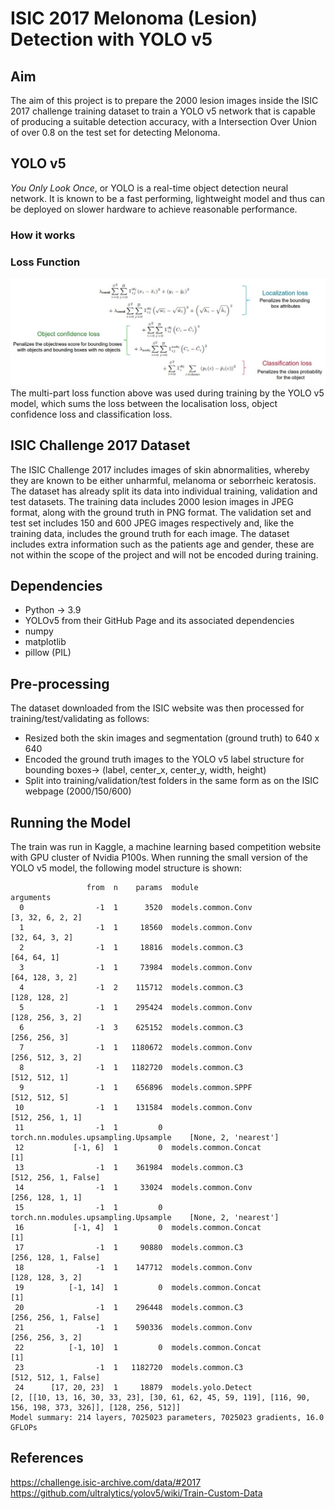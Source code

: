# ISIC 2017 Melonoma (Lesion) Detection with YOLO v5
## Aim
The aim of this project is to prepare the 2000 lesion images inside the ISIC 2017 challenge training dataset to train a YOLO v5 network that is capable of producing a suitable detection accuracy, with a Intersection Over Union of over 0.8 on the test set for detecting Melonoma.

## YOLO v5
*You Only Look Once*, or YOLO is a real-time object detection neural network. It is known to be a fast performing, lightweight model and thus can be deployed on slower hardware to achieve reasonable performance. 

### How it works

### Loss Function
![Loss Function of the YOLO model](Images/loss_func.jpg)
The multi-part loss function above was used during training by the YOLO v5 model, which sums the loss between the localisation loss, object confidence loss and classification loss. 

## ISIC Challenge 2017 Dataset
The ISIC Challenge 2017 includes images of skin abnormalities, whereby they are known to be either unharmful, melanoma or seborrheic keratosis. The dataset has already split its data into individual training, validation and test datasets. The training data includes 2000 lesion images in JPEG format, along with the ground truth in PNG format. The validation set and test set includes 150 and 600 JPEG images respectively and, like the training data, includes the ground truth for each image. The dataset includes extra information such as the patients age and gender, these are not within the scope of the project and will not be encoded during training. 

## Dependencies
- Python -> 3.9
- YOLOv5 from their GitHub Page and its associated dependencies
- numpy
- matplotlib
- pillow (PIL)


## Pre-processing
The dataset downloaded from the ISIC website was then processed for training/test/validating as follows:
- Resized both the skin images and segmentation (ground truth) to 640 x 640
- Encoded the ground truth images to the YOLO v5 label structure for bounding boxes-> (label, center_x, center_y, width, height)
- Split into training/validation/test folders in the same form as on the ISIC webpage (2000/150/600)

## Running the Model
The train was run in Kaggle, a machine learning based competition website with GPU cluster of Nvidia P100s.
When running the small version of the YOLO v5 model, the following model structure is shown:
```
                 from  n    params  module                                  arguments                     
  0                -1  1      3520  models.common.Conv                      [3, 32, 6, 2, 2]              
  1                -1  1     18560  models.common.Conv                      [32, 64, 3, 2]                
  2                -1  1     18816  models.common.C3                        [64, 64, 1]                   
  3                -1  1     73984  models.common.Conv                      [64, 128, 3, 2]               
  4                -1  2    115712  models.common.C3                        [128, 128, 2]                 
  5                -1  1    295424  models.common.Conv                      [128, 256, 3, 2]              
  6                -1  3    625152  models.common.C3                        [256, 256, 3]                 
  7                -1  1   1180672  models.common.Conv                      [256, 512, 3, 2]              
  8                -1  1   1182720  models.common.C3                        [512, 512, 1]                 
  9                -1  1    656896  models.common.SPPF                      [512, 512, 5]                 
 10                -1  1    131584  models.common.Conv                      [512, 256, 1, 1]              
 11                -1  1         0  torch.nn.modules.upsampling.Upsample    [None, 2, 'nearest']          
 12           [-1, 6]  1         0  models.common.Concat                    [1]                           
 13                -1  1    361984  models.common.C3                        [512, 256, 1, False]          
 14                -1  1     33024  models.common.Conv                      [256, 128, 1, 1]              
 15                -1  1         0  torch.nn.modules.upsampling.Upsample    [None, 2, 'nearest']          
 16           [-1, 4]  1         0  models.common.Concat                    [1]                           
 17                -1  1     90880  models.common.C3                        [256, 128, 1, False]          
 18                -1  1    147712  models.common.Conv                      [128, 128, 3, 2]              
 19          [-1, 14]  1         0  models.common.Concat                    [1]                           
 20                -1  1    296448  models.common.C3                        [256, 256, 1, False]          
 21                -1  1    590336  models.common.Conv                      [256, 256, 3, 2]              
 22          [-1, 10]  1         0  models.common.Concat                    [1]                           
 23                -1  1   1182720  models.common.C3                        [512, 512, 1, False]          
 24      [17, 20, 23]  1     18879  models.yolo.Detect                      [2, [[10, 13, 16, 30, 33, 23], [30, 61, 62, 45, 59, 119], [116, 90, 156, 198, 373, 326]], [128, 256, 512]]
Model summary: 214 layers, 7025023 parameters, 7025023 gradients, 16.0 GFLOPs
```

## References
https://challenge.isic-archive.com/data/#2017
https://github.com/ultralytics/yolov5/wiki/Train-Custom-Data